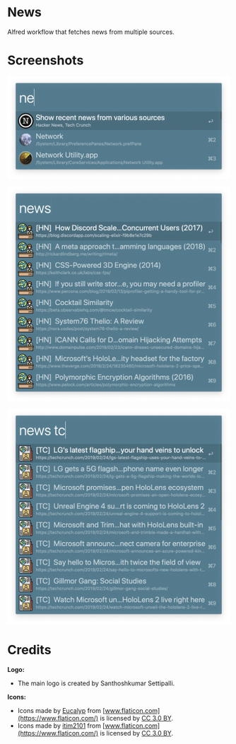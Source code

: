 # News

Alfred workflow that fetches news from multiple sources.

# Screenshots

![News - Alfred Workflow - Main Screen](screenshots/News-Alfred-Workflow.png?raw=true "News - Alfred Workflow - Main Screen")

![News - Alfred Workflow - News Screen](screenshots/News-Alfred-Workflow-HN.png?raw=true "News - Alfred Workflow - News Screen")

![News - Alfred Workflow - News Screen with searching enabled](screenshots/News-Alfred-Workflow-TC.png?raw=true "News - Alfred Workflow - News Screen with searching enabled")

# Credits

**Logo:**
- The main logo is created by Santhoshkumar Settipalli.

**Icons:**
- Icons made by [Eucalyp](https://www.flaticon.com/authors/eucalyp) from [www.flaticon.com](https://www.flaticon.com/) is licensed by [CC 3.0 BY](http://creativecommons.org/licenses/by/3.0/).
- Icons made by [itim2101](https://www.flaticon.com/authors/itim2101) from [www.flaticon.com](https://www.flaticon.com/) is licensed by [CC 3.0 BY](http://creativecommons.org/licenses/by/3.0/).
